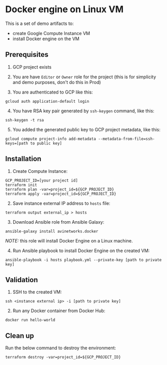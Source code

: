 # Docker engine on Linux VM

This is a set of demo artifacts to:
* create Google Compute Instance VM
* install Docker engine on the VM

## Prerequisites

1. GCP project exists

2. You are have `Editor` or `Owner` role for the project (this is for simplicity and demo purposes, don't do this in Prod)

3. You are authenticated to GCP like this:

```
gcloud auth application-default login
```

4. You have RSA key pair generated by `ssh-keygen` command, like this:

```
ssh-keygen -t rsa
``` 

5. You added the generated public key to GCP project metadata, like this:

```
gcloud compute project-info add-metadata --metadata-from-file=ssh-keys=[path to public key]
```

## Installation

1. Create Compute Instance:

```
GCP_PROJECT_ID=[your project id]
terraform init
terraform plan -var=project_id=${GCP_PROJECT_ID}
terraform apply -var=project_id=${GCP_PROJECT_ID}
```
2. Save instance external IP address to `hosts` file:
```
terraform output external_ip > hosts
```

3. Download Ansible role from Ansible Galaxy:

```
ansible-galaxy install avinetworks.docker
```

*NOTE:* this role will install Docker Engine on a Linux machine.

4. Run Ansible playbook to install Docker Engine on the created VM:

```
ansible-playbook -i hosts playbook.yml --private-key [path to private key]
```

## Validation

1. SSH to the created VM:

```
ssh <instance external ip> -i [path to private key] 
```

2. Run any Docker container from Docker Hub:

```
docker run hello-world
```

## Clean up

Run the below command to destroy the environment:

```
terraform destroy -var=project_id=${GCP_PROJECT_ID}
```
